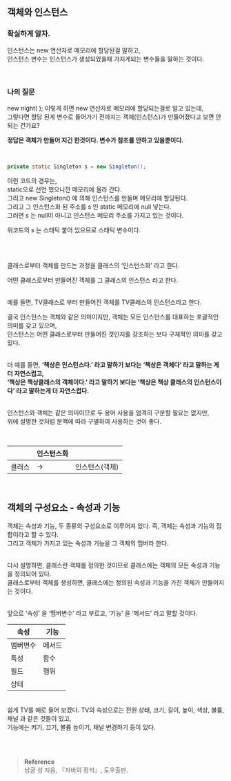 ## 객체와 인스턴스

### 확실하게 알자.
인스턴스는 new 연산자로 메모리에 할당된걸 말하고, <br/>인스턴스 변수는 인스턴스가 생성되었을때 가지게되는 변수들을 말하는 것이다.

<br/>

### 나의 질문 <br/>
new night( ); 이렇게 하면 new 연산자로 메모리에 할당되는걸로 알고 있는데, <br/>그렇다면 할당 된게 변수로 들어가기 전까지는 객체(인스턴스)가 만들어졌다고 보면 안되는 건가요?

**정답은 객체가 만들어 지긴 한것이다. 변수가 참조를 안하고 있을뿐이다.**

<br/>

```java
private static Singleton s = new Singleton();
```

이런 코드의 경우는, <br/>static으로 선언 했으니깐 메모리에 올라 간다. <br/>그리고 new Singleton() 에 의해 인스턴스를 만들며 메모리에 할당된다. <br/>그리고 그 인스턴스화 된 주소를 s 인 static 메모리에 null 넣는다. <br/>그러면 s 는 null이 아니고 인스턴스 메모리 주소를 가지고 있는 것이다.

위코드의 s 는 스태틱 붙어 있으므로 스태틱 변수이다.


<br/>
<br/>

클래스로부터 객체를 만드는 과정을 클래스의 ‘인스턴스화’ 라고 한다.

어떤 클래스로부터 만들어진 객체를 그 클래스의 인스턴스 라고 한다.

<br/>예를 들면, TV클래스로 부터 만들어진 객체를 TV클래스의 인스턴스라고 한다.

결국 인스턴스는 객체와 같은 의미이지만, 객체는 모든 인스턴스를 대표하는 포괄적인 의미를 갖고 있으며, <br/>인스턴스는 어떤 클래스로부터 만들어진 것인지를 강조하는 보다 구체적인 의미를 갖고 있다.

<br/>더 예를 들면, **‘책상은 인스턴스다.’ 라고 말하기 보다는 ‘책상은 객체다’ 라고 말하는 게 더 자연스럽고, <br/>‘책상은 책상클래스의 객체이다.’ 라고 말하기 보다는 ‘책상은 책상 클래스의 인스턴스이다’ 라고 말하는게 더 자연스럽다.**

<br/>인스턴스와 객체는 같은 의미이므로 두 용어 사용을 엄격히 구분할 필요는 없지만, <br/>위에 설명한 것처럼 문맥에 따라 구별하여 사용하는 것이 좋다.

<br/>



|  | 인스턴스화 |  |
| --- | --- | --- |
| 클래스 |         → | 인스턴스(객체) |


<br/>

## 객체의 구성요소 - 속성과 기능

객체는 속성과 기능, 두 종류의 구성요소로 이루어져 있다. 즉, 객체는 속성과 기능의 집합이라고 할 수 있다. <br/>그리고 객체가 가지고 있는 속성과 기능을 그 객체의 맴버라 한다.

<br/>다시 설명하면, 클래스란 객체를 정의한 것이므로 클래스에는 객체의 모든 속성과 기능을 정의되어 있다. <br/>클래스로부터 객체를 생성하면, 클래스에는 정의된 속성과 기능을 가진 객체가 만들어지는 것이다. 

<br/>앞으로 ‘속성’ 을 ‘맴버변수’ 라고 부르고, ‘기능’ 을 ‘메서드’ 라고 말할 것이다.

| 속성 | 기능 |
| --- | --- |
| 맴버변수 | 메서드 |
| 특성 | 함수 |
| 필드 | 행위 |
| 상태 |  |



<br/>쉽게 TV를 예로 들어 보겠다. TV의 속성으로는 전원 상태, 크기, 길이, 높이, 색상, 볼륨, 채널 과 같은 것들이 있고, <br/>기능에는 켜기, 끄기, 볼륨 높이기, 채널 변경하기 등이 있다.


<br/><br/>

>**Reference**
><br/>남궁 성 지음, 『자바의 정석』, 도우출판.